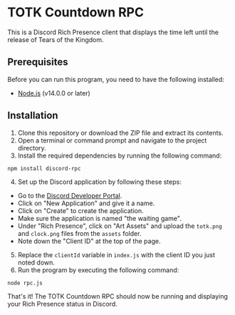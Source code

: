 # TOTK Countdown RPC

This is a Discord Rich Presence client that displays the time left until the release of Tears of the Kingdom.

## Prerequisites

Before you can run this program, you need to have the following installed:

- [Node.js](https://nodejs.org/en/) (v14.0.0 or later)

## Installation

1. Clone this repository or download the ZIP file and extract its contents.
2. Open a terminal or command prompt and navigate to the project directory.
3. Install the required dependencies by running the following command:

```
npm install discord-rpc
```

4. Set up the Discord application by following these steps:
- Go to the [Discord Developer Portal](https://discord.com/developers/applications).
- Click on "New Application" and give it a name.
- Click on "Create" to create the application.
- Make sure the application is named "the waiting game".
- Under "Rich Presence", click on "Art Assets" and upload the `totk.png` and `clock.png` files from the `assets` folder.
- Note down the "Client ID" at the top of the page.
5. Replace the `clientId` variable in `index.js` with the client ID you just noted down.
6. Run the program by executing the following command:

```
node rpc.js
```

That's it! The TOTK Countdown RPC should now be running and displaying your Rich Presence status in Discord.
